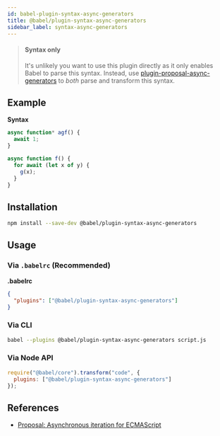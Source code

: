 ```yaml
---
id: babel-plugin-syntax-async-generators
title: @babel/plugin-syntax-async-generators
sidebar_label: syntax-async-generators
---
```


> #### Syntax only
>
> It's unlikely you want to use this plugin directly as it only enables Babel to parse this syntax. Instead, use [plugin-proposal-async-generators](plugin-proposal-async-generator-functions.md) to _both_ parse and transform this syntax.

## Example

**Syntax**

```javascript
async function* agf() {
  await 1;
}
```

```js
async function f() {
  for await (let x of y) {
    g(x);
  }
}
```

## Installation

```sh
npm install --save-dev @babel/plugin-syntax-async-generators
```

## Usage

### Via `.babelrc` (Recommended)

**.babelrc**

```json
{
  "plugins": ["@babel/plugin-syntax-async-generators"]
}
```

### Via CLI

```sh
babel --plugins @babel/plugin-syntax-async-generators script.js
```

### Via Node API

```javascript
require("@babel/core").transform("code", {
  plugins: ["@babel/plugin-syntax-async-generators"]
});
```

## References

* [Proposal: Asynchronous iteration for ECMAScript](https://github.com/tc39/proposal-async-iteration)

